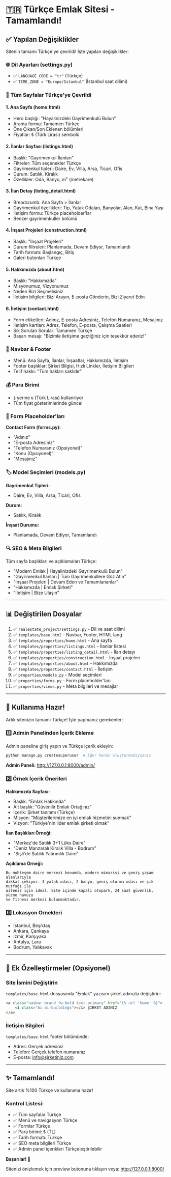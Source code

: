 # 🇹🇷 Türkçe Emlak Sitesi - Tamamlandı!

## ✅ Yapılan Değişiklikler

Sitenin tamamı Türkçe'ye çevrildi! İşte yapılan değişiklikler:

### 🌐 Dil Ayarları (settings.py)
- ✅ `LANGUAGE_CODE = "tr"` (Türkçe)
- ✅ `TIME_ZONE = "Europe/Istanbul"` (İstanbul saat dilimi)

### 📄 Tüm Sayfalar Türkçe'ye Çevrildi

#### 1. **Ana Sayfa (home.html)**
- Hero başlığı: "Hayalinizdeki Gayrimenkulü Bulun"
- Arama formu: Tamamen Türkçe
- Öne Çıkan/Son Eklenen bölümleri
- Fiyatlar: ₺ (Türk Lirası) sembolü

#### 2. **İlanlar Sayfası (listings.html)**
- Başlık: "Gayrimenkul İlanları"
- Filtreler: Tüm seçenekler Türkçe
- Gayrimenkul tipleri: Daire, Ev, Villa, Arsa, Ticari, Ofis
- Durum: Satılık, Kiralık
- Özellikler: Oda, Banyo, m² (metrekare)

#### 3. **İlan Detay (listing_detail.html)**
- Breadcrumb: Ana Sayfa > İlanlar
- Gayrimenkul özellikleri: Tip, Yatak Odaları, Banyolar, Alan, Kat, Bina Yaşı
- İletişim formu: Türkçe placeholder'lar
- Benzer gayrimenkuller bölümü

#### 4. **İnşaat Projeleri (construction.html)**
- Başlık: "İnşaat Projeleri"
- Durum filtreleri: Planlamada, Devam Ediyor, Tamamlandı
- Tarih formatı: Başlangıç, Bitiş
- Galeri butonları Türkçe

#### 5. **Hakkımızda (about.html)**
- Başlık: "Hakkımızda"
- Misyonumuz, Vizyonumuz
- Neden Bizi Seçmelisiniz
- İletişim bilgileri: Bizi Arayın, E-posta Gönderin, Bizi Ziyaret Edin

#### 6. **İletişim (contact.html)**
- Form etiketleri: Adınız, E-posta Adresiniz, Telefon Numaranız, Mesajınız
- İletişim kartları: Adres, Telefon, E-posta, Çalışma Saatleri
- Sık Sorulan Sorular: Tamamen Türkçe
- Başarı mesajı: "Bizimle iletişime geçtiğiniz için teşekkür ederiz!"

### 🎨 Navbar & Footer
- Menü: Ana Sayfa, İlanlar, İnşaatlar, Hakkımızda, İletişim
- Footer başlıklar: Şirket Bilgisi, Hızlı Linkler, İletişim Bilgileri
- Telif hakkı: "Tüm hakları saklıdır"

### 💰 Para Birimi
- `$` yerine `₺` (Türk Lirası) kullanılıyor
- Tüm fiyat gösterimlerinde güncel

### 📝 Form Placeholder'ları
**Contact Form (forms.py):**
- "Adınız"
- "E-posta Adresiniz"
- "Telefon Numaranız (Opsiyonel)"
- "Konu (Opsiyonel)"
- "Mesajınız"

### 🏷️ Model Seçimleri (models.py)
**Gayrimenkul Tipleri:**
- Daire, Ev, Villa, Arsa, Ticari, Ofis

**Durum:**
- Satılık, Kiralık

**İnşaat Durumu:**
- Planlamada, Devam Ediyor, Tamamlandı

### 🔍 SEO & Meta Bilgileri
Tüm sayfa başlıkları ve açıklamaları Türkçe:
- "Modern Emlak | Hayalinizdeki Gayrimenkulü Bulun"
- "Gayrimenkul İlanları | Tüm Gayrimenkullere Göz Atın"
- "İnşaat Projeleri | Devam Eden ve Tamamlananlar"
- "Hakkımızda | Emlak Şirketi"
- "İletişim | Bize Ulaşın"

---

## 📊 Değiştirilen Dosyalar

1. ✅ `realestate_project/settings.py` - Dil ve saat dilimi
2. ✅ `templates/base.html` - Navbar, Footer, HTML lang
3. ✅ `templates/properties/home.html` - Ana sayfa
4. ✅ `templates/properties/listings.html` - İlanlar listesi
5. ✅ `templates/properties/listing_detail.html` - İlan detayı
6. ✅ `templates/properties/construction.html` - İnşaat projeleri
7. ✅ `templates/properties/about.html` - Hakkımızda
8. ✅ `templates/properties/contact.html` - İletişim
9. ✅ `properties/models.py` - Model seçimleri
10. ✅ `properties/forms.py` - Form placeholder'ları
11. ✅ `properties/views.py` - Meta bilgileri ve mesajlar

---

## 🚀 Kullanıma Hazır!

Artık sitenizin tamamı Türkçe! İşte yapmanız gerekenler:

### 1️⃣ Admin Panelinden İçerik Ekleme

Admin paneline giriş yapın ve Türkçe içerik ekleyin:

```bash
python manage.py createsuperuser  # Eğer henüz oluşturmadıysanız
```

**Admin Paneli:** http://127.0.0.1:8000/admin/

### 2️⃣ Örnek İçerik Önerileri

**Hakkımızda Sayfası:**
- Başlık: "Emlak Hakkında"
- Alt başlık: "Güvenilir Emlak Ortağınız"
- İçerik: Şirket tanıtımı (Türkçe)
- Misyon: "Müşterilerimize en iyi emlak hizmetini sunmak"
- Vizyon: "Türkiye'nin lider emlak şirketi olmak"

**İlan Başlıkları Örneği:**
- "Merkez'de Satılık 3+1 Lüks Daire"
- "Deniz Manzaralı Kiralık Villa - Bodrum"
- "Şişli'de Satılık Yatırımlık Daire"

**Açıklama Örneği:**
```
Bu muhteşem daire merkezi konumda, modern mimarisi ve geniş yaşam alanlarıyla 
dikkat çekiyor. 3 yatak odası, 2 banyo, geniş oturma odası ve şık mutfağı ile 
aileniz için ideal. Site içinde kapalı otopark, 24 saat güvenlik, yüzme havuzu 
ve fitness merkezi bulunmaktadır.
```

### 3️⃣ Lokasyon Örnekleri
- İstanbul, Beşiktaş
- Ankara, Çankaya
- İzmir, Karşıyaka
- Antalya, Lara
- Bodrum, Yalıkavak

---

## 🎨 Ek Özelleştirmeler (Opsiyonel)

### Site İsmini Değiştirin
`templates/base.html` dosyasında "Emlak" yazısını şirket adınızla değiştirin:

```html
<a class="navbar-brand fw-bold text-primary" href="{% url 'home' %}">
    <i class="bi bi-buildings"></i> ŞİRKET ADINIZ
</a>
```

### İletişim Bilgileri
`templates/base.html` footer bölümünde:
- Adres: Gerçek adresiniz
- Telefon: Gerçek telefon numaranız
- E-posta: info@şirketiniz.com

---

## ✨ Tamamlandı!

Site artık %100 Türkçe ve kullanıma hazır! 

### Kontrol Listesi:
- ✅ Tüm sayfalar Türkçe
- ✅ Menü ve navigasyon Türkçe
- ✅ Formlar Türkçe
- ✅ Para birimi: ₺ (TL)
- ✅ Tarih formatı: Türkçe
- ✅ SEO meta bilgileri Türkçe
- ✅ Admin panel içerikleri Türkçeleştirilebilir

**Başarılar! 🎉**

Sitenizi önizlemek için preview butonuna tıklayın veya:
http://127.0.0.1:8000/
